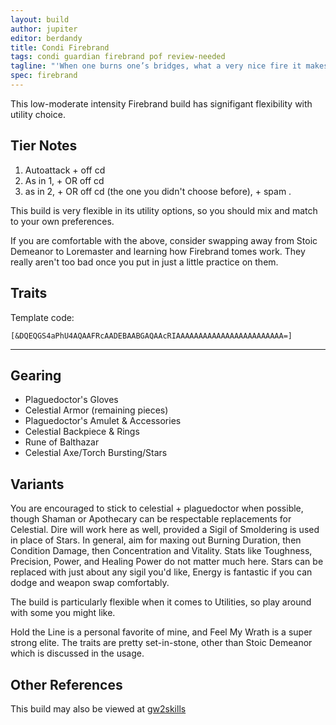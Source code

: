 ```yaml
---
layout: build
author: jupiter
editor: berdandy
title: Condi Firebrand
tags: condi guardian firebrand pof review-needed
tagline: "'When one burns one’s bridges, what a very nice fire it makes.'<br/>-- Dylan Thomas"
spec: firebrand
---
```


This low-moderate intensity Firebrand build has signifigant flexibility with utility choice.

## Tier Notes

1. Autoattack + <span data-aw2-key="2" data-aw2-skill="40624"></span> off cd
2. As in 1, + <span data-aw2-key="3" data-aw2-skill="45402"></span> OR <span data-aw2-key="4" data-aw2-skill="9104"></span> off cd
3. as in 2, + <span data-aw2-key="4" data-aw2-skill="9104"></span> OR <span data-aw2-key="3" data-aw2-skill="45402"></span> off cd (the one you didn't choose before), + spam <span data-aw2-key="7" data-aw2-skill="46148"></span>.

This build is very flexible in its utility options, so you should mix and match to your own preferences.

If you are comfortable with the above, consider swapping away from Stoic Demeanor to Loremaster and learning how Firebrand tomes work. They really aren't too bad once you put in just a little practice on them.

## Traits

Template code:

`[&DQEQGS4aPhU4AQAAFRcAADEBAABGAQAAcRIAAAAAAAAAAAAAAAAAAAAAAAA=]`

---

<div
  data-armory-embed='skills'
  data-armory-ids='9158,46148,9151,9150,30461'
>
</div>
<div
  data-armory-embed='specializations'
  data-armory-ids='16,46,62'
  data-armory-16-traits='577,567,1686'
  data-armory-46-traits='625,610,622'
  data-armory-62-traits='2075,2063,2105'
>
</div>



## Gearing

- Plaguedoctor's Gloves
- Celestial Armor (remaining pieces)
- Plaguedoctor's Amulet & Accessories
- Celestial Backpiece & Rings
- Rune of Balthazar
- Celestial Axe/Torch Bursting/Stars

## Variants

You are encouraged to stick to celestial + plaguedoctor when possible, though Shaman or Apothecary can be respectable replacements for Celestial. Dire will work here as well, provided a Sigil of Smoldering is used in place of Stars. In general, aim for maxing out Burning Duration, then Condition Damage, then Concentration and Vitality. Stats like Toughness, Precision, Power, and Healing Power do not matter much here. Stars can be replaced with just about any sigil you'd like, Energy is fantastic if you can dodge and weapon swap comfortably. 

The build is particularly flexible when it comes to Utilities, so play around with some you might like.

Hold the Line is a personal favorite of mine, and Feel My Wrath is a super strong elite. The traits are pretty set-in-stone, other than Stoic Demeanor which is discussed in the usage.

## Other References

This build may also be viewed at [gw2skills](http://gw2skills.net/editor/?PWgAc+lJwgYVMK2JWyWavKA-zRRYVRTdn5bIkyOjOUA1MJcwA-e)

